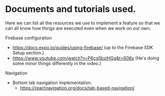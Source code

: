 # Documents and tutorials used.

Here we can list all the resources we use to implement a feature so that we can all know how things are executed even when we work on our own.

Firebase configuration
- https://docs.expo.io/guides/using-firebase/ (up to the Firebase SDK Setup section.)
- https://www.youtube.com/watch?v=P6cq5bziHGg&t=608s (He's doing some minor things differently in the video.)

Navigation
- Bottom tab navigation implementation.
    - https://reactnavigation.org/docs/tab-based-navigation/
